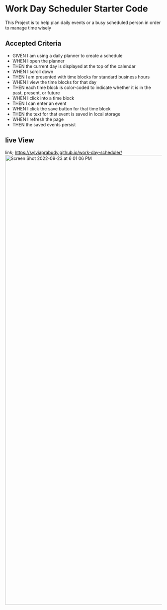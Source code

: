 # Work Day Scheduler Starter Code
This Project is to help plan daily events or a busy scheduled person in order to manage time wisely 
## Accepted Criteria
* GIVEN I am using a daily planner to create a schedule
* WHEN I open the planner
* THEN the current day is displayed at the top of the calendar
* WHEN I scroll down
* THEN I am presented with time blocks for standard business hours
* WHEN I view the time blocks for that day
* THEN each time block is color-coded to indicate whether it is in the past, present, or future
* WHEN I click into a time block
* THEN I can enter an event
* WHEN I click the save button for that time block
* THEN the text for that event is saved in local storage
* WHEN I refresh the page
* THEN the saved events persist
## live View
link; https://sylviaprabudy.github.io/work-day-scheduler/
<img width="1440" alt="Screen Shot 2022-09-23 at 6 01 06 PM" src="https://user-images.githubusercontent.com/112361368/192052009-42c7345b-32b8-421e-bf11-b142710aed01.png">
